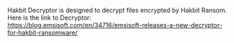 Hakbit Decryptor is designed to decrypt files encrypted by Hakbit Ransom.\
Here is the link to Decryptor:\
https://blog.emsisoft.com/en/34716/emsisoft-releases-a-new-decryptor-for-hakbit-ransomware/
